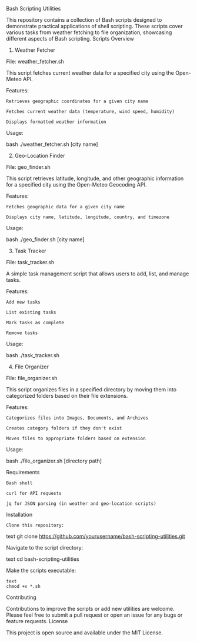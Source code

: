 Bash Scripting Utilities

This repository contains a collection of Bash scripts designed to demonstrate practical applications of shell scripting. These scripts cover various tasks from weather fetching to file organization, showcasing different aspects of Bash scripting.
Scripts Overview
1. Weather Fetcher

File: weather_fetcher.sh

This script fetches current weather data for a specified city using the Open-Meteo API.

Features:

    Retrieves geographic coordinates for a given city name

    Fetches current weather data (temperature, wind speed, humidity)

    Displays formatted weather information

Usage:

bash
./weather_fetcher.sh [city name]

2. Geo-Location Finder

File: geo_finder.sh

This script retrieves latitude, longitude, and other geographic information for a specified city using the Open-Meteo Geocoding API.

Features:

    Fetches geographic data for a given city name

    Displays city name, latitude, longitude, country, and timezone

Usage:

bash
./geo_finder.sh [city name]

3. Task Tracker

File: task_tracker.sh

A simple task management script that allows users to add, list, and manage tasks.

Features:

    Add new tasks

    List existing tasks

    Mark tasks as complete

    Remove tasks

Usage:

bash
./task_tracker.sh

4. File Organizer

File: file_organizer.sh

This script organizes files in a specified directory by moving them into categorized folders based on their file extensions.

Features:

    Categorizes files into Images, Documents, and Archives

    Creates category folders if they don't exist

    Moves files to appropriate folders based on extension

Usage:

bash
./file_organizer.sh [directory path]

Requirements

    Bash shell

    curl for API requests

    jq for JSON parsing (in weather and geo-location scripts)

Installation

    Clone this repository:

text
git clone https://github.com/yourusername/bash-scripting-utilities.git

Navigate to the script directory:

text
cd bash-scripting-utilities

Make the scripts executable:

    text
    chmod +x *.sh

Contributing

Contributions to improve the scripts or add new utilities are welcome. Please feel free to submit a pull request or open an issue for any bugs or feature requests.
License

This project is open source and available under the MIT License.
